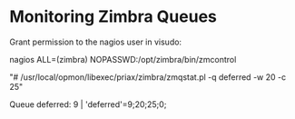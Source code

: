 # Monitoring Zimbra Queues

Grant permission to the nagios user in visudo:

nagios ALL=(zimbra) NOPASSWD:/opt/zimbra/bin/zmcontrol


"# /usr/local/opmon/libexec/priax/zimbra/zmqstat.pl -q deferred -w 20 -c 25"

Queue deferred: 9 | 'deferred'=9;20;25;0;